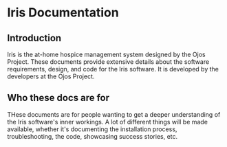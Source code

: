 # Iris Documentation

## Introduction

Iris is the at-home hospice management system designed by the Ojos Project.
These documents provide extensive details about the software requirements,
design, and code for the Iris software. It is developed by the developers at the
Ojos Project.

## Who these docs are for

THese documents are for people wanting to get a deeper understanding of the Iris
software's inner workings. A lot of different things will be made available,
whether it's documenting the installation process, troubleshooting, the code,
showcasing success stories, etc.

